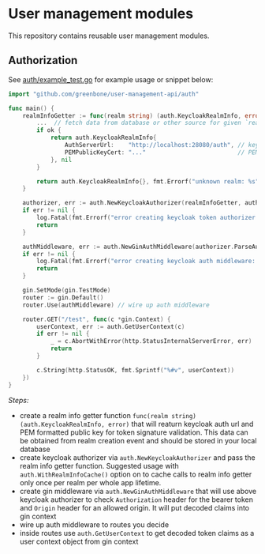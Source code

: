 # User management modules

This repository contains reusable user management modules.

## Authorization

See [auth/example_test.go](auth/example_test.go) for example usage or snippet below:

```go
import "github.com/greenbone/user-management-api/auth"

func main() {
    realmInfoGetter := func(realm string) (auth.KeycloakRealmInfo, error) {
        ...  // fetch data from database or other source for given `realm`
        if ok {
            return auth.KeycloakRealmInfo{
                AuthServerUrl:    "http://localhost:28080/auth", // keycloak server url
                PEMPublicKeyCert: "..."                          // PEM formated public cert for keycloak token validation
            }, nil
        }

        return auth.KeycloakRealmInfo{}, fmt.Errorf("unknown realm: %s", realm)
    }

    authorizer, err := auth.NewKeycloakAuthorizer(realmInfoGetter, auth.WithRealmInfoCache()) // WithRealmInfoCache enables persistent realm info cache, meaning you can safely query db in it and it will always get called only once per realm
    if err != nil {
        log.Fatal(fmt.Errorf("error creating keycloak token authorizer: %w", err))
        return
    }

    authMiddleware, err := auth.NewGinAuthMiddleware(authorizer.ParseAuthorizationHeader)
    if err != nil {
        log.Fatal(fmt.Errorf("error creating keycloak auth middleware: %w", err))
        return
    }

    gin.SetMode(gin.TestMode)
    router := gin.Default()
    router.Use(authMiddleware) // wire up auth middleware

    router.GET("/test", func(c *gin.Context) {
        userContext, err := auth.GetUserContext(c)
        if err != nil {
            _ = c.AbortWithError(http.StatusInternalServerError, err)
            return
        }

        c.String(http.StatusOK, fmt.Sprintf("%#v", userContext))
    })
}
```

*Steps:*

- create a realm info getter function `func(realm string) (auth.KeycloakRealmInfo, error)` that will reaturn keycloak auth url and PEM formatted public key for token signature validation. This data can be obtained from realm creation event and should be stored in your local database
- create keycloak authorizer via `auth.NewKeycloakAuthorizer` and pass the realm info getter function. Suggested usage with `auth.WithRealmInfoCache()` option on to cache calls to realm info getter only once per realm per whole app lifetime.
- create gin middleware via `auth.NewGinAuthMiddleware` that will use above keycloak authorizer to check `Authorization` header for the bearer token and `Origin` header for an allowed origin. It will put decoded claims into gin context
- wire up auth middleware to routes you decide
- inside routes use `auth.GetUserContext` to get decoded token claims as a user context object from gin context
